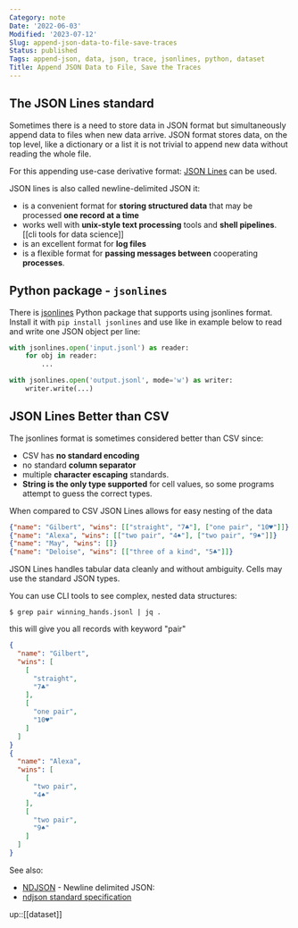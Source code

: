 ```yaml
---
Category: note
Date: '2022-06-03'
Modified: '2023-07-12'
Slug: append-json-data-to-file-save-traces
Status: published
Tags: append-json, data, json, trace, jsonlines, python, dataset
Title: Append JSON Data to File, Save the Traces
---
```


## The JSON Lines standard
Sometimes there is a need to store data in JSON format but simultaneously append data to files when new data arrive. JSON format stores data, on the top level, like a dictionary or a list it is not trivial to append new data without reading the whole file.

For this appending use-case derivative format: [JSON Lines](https://jsonlines.org/) can be used.

JSON lines is also called newline-delimited JSON it:

- is a convenient format for **storing structured data** that may be processed **one record at a time**
- works well with **unix-style text processing** tools and **shell pipelines**. [[cli tools for data science]]
- is an excellent format for **log files**
- is a flexible format for **passing messages between** cooperating **processes**.


## Python package - `jsonlines`
There is [jsonlines](https://jsonlines.readthedocs.io/en/latest/) Python package that supports using jsonlines format. Install it with `pip install jsonlines` and use like in example below to read and write one JSON object per line:

```python
with jsonlines.open('input.jsonl') as reader:
    for obj in reader:
        ...

with jsonlines.open('output.jsonl', mode='w') as writer:
    writer.write(...)
```

## JSON Lines Better than CSV
The jsonlines format is sometimes considered better than CSV since:

- CSV has **no standard encoding**
- no standard **column separator**
- multiple **character escaping** standards.
- **String is the only type supported** for cell values, so some programs attempt to guess the correct types.

When compared to CSV JSON Lines allows for easy nesting of the data
```json
{"name": "Gilbert", "wins": [["straight", "7♣"], ["one pair", "10♥"]]}
{"name": "Alexa", "wins": [["two pair", "4♠"], ["two pair", "9♠"]]}
{"name": "May", "wins": []}
{"name": "Deloise", "wins": [["three of a kind", "5♣"]]}
```
JSON Lines handles tabular data cleanly and without ambiguity. Cells may use the standard JSON types.

You can use CLI tools to see complex, nested data structures:
```shell
$ grep pair winning_hands.jsonl | jq .
```

this will give you all records with keyword "pair"
```json
{
  "name": "Gilbert",
  "wins": [
    [
      "straight",
      "7♣"
    ],
    [
      "one pair",
      "10♥"
    ]
  ]
}
{
  "name": "Alexa",
  "wins": [
    [
      "two pair",
      "4♠"
    ],
    [
      "two pair",
      "9♠"
    ]
  ]
}
```
See also:

- [NDJSON](http://ndjson.org/) - Newline delimited JSON:
- [ndjson standard specification](https://github.com/ndjson/ndjson-spec)

up::[[dataset]]